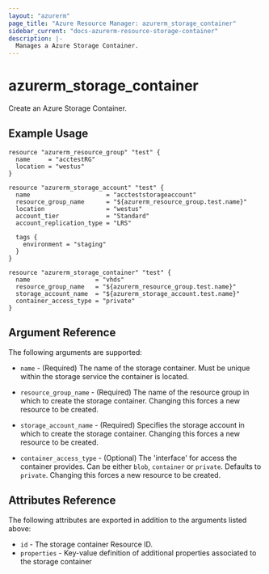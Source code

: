 ```yaml
---
layout: "azurerm"
page_title: "Azure Resource Manager: azurerm_storage_container"
sidebar_current: "docs-azurerm-resource-storage-container"
description: |-
  Manages a Azure Storage Container.
---
```


# azurerm_storage_container

Create an Azure Storage Container.

## Example Usage

```hcl
resource "azurerm_resource_group" "test" {
  name     = "acctestRG"
  location = "westus"
}

resource "azurerm_storage_account" "test" {
  name                     = "accteststorageaccount"
  resource_group_name      = "${azurerm_resource_group.test.name}"
  location                 = "westus"
  account_tier             = "Standard"
  account_replication_type = "LRS"

  tags {
    environment = "staging"
  }
}

resource "azurerm_storage_container" "test" {
  name                  = "vhds"
  resource_group_name   = "${azurerm_resource_group.test.name}"
  storage_account_name  = "${azurerm_storage_account.test.name}"
  container_access_type = "private"
}
```

## Argument Reference

The following arguments are supported:

* `name` - (Required) The name of the storage container. Must be unique within the storage service the container is located.

* `resource_group_name` - (Required) The name of the resource group in which to
    create the storage container. Changing this forces a new resource to be created.

* `storage_account_name` - (Required) Specifies the storage account in which to create the storage container.
 Changing this forces a new resource to be created.

* `container_access_type` - (Optional) The 'interface' for access the container provides. Can be either `blob`, `container` or `private`. Defaults to `private`. Changing this forces a new resource to be created.

## Attributes Reference

The following attributes are exported in addition to the arguments listed above:

* `id` - The storage container Resource ID.
* `properties` - Key-value definition of additional properties associated to the storage container
